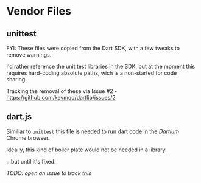 # Vendor Files

## unittest

FYI: These files were copied from the Dart SDK, with a few tweaks to remove warnings.

I'd rather reference the unit test libraries in the SDK, but at the moment this requires hard-coding absolute paths, wich is a non-started for code sharing.

Tracking the removal of these via Issue #2 - https://github.com/kevmoo/dartlib/issues/2

## dart.js

Similiar to `unittest` this file is needed to run dart code in the _Dartium_ Chrome browser.

Ideally, this kind of boiler plate would not be needed in a library.

...but until it's fixed.

*TODO: open an issue to track this*
